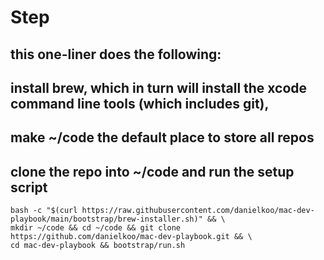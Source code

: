 # Step 

## this one-liner does the following:
## install brew, which in turn will install the xcode command line tools (which includes git),
## make ~/code the default place to store all repos
## clone the repo into ~/code and run the setup script
```
bash -c "$(curl https://raw.githubusercontent.com/danielkoo/mac-dev-playbook/main/bootstrap/brew-installer.sh)" && \
mkdir ~/code && cd ~/code && git clone https://github.com/danielkoo/mac-dev-playbook.git && \
cd mac-dev-playbook && bootstrap/run.sh
```
